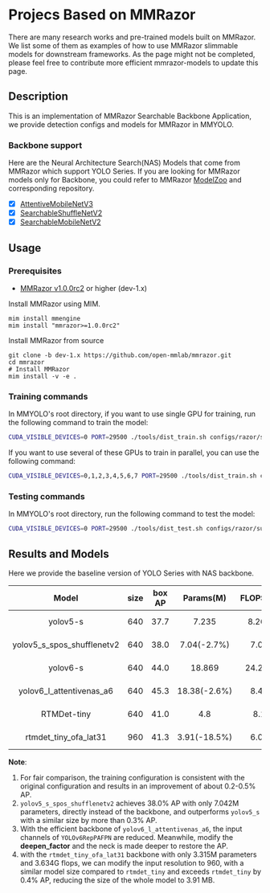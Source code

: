 # Projecs Based on MMRazor

There are many research works and pre-trained models built on MMRazor. We list some of them as examples of how to use MMRazor slimmable models for downstream frameworks. As the page might not be completed, please feel free to contribute more efficient mmrazor-models to update this page.

## Description

This is an implementation of MMRazor Searchable Backbone Application, we provide detection configs and models for MMRazor in MMYOLO.

### Backbone support

Here are the Neural Architecture Search(NAS) Models that come from MMRazor which support YOLO Series. If you are looking for MMRazor models only for Backbone, you could refer to MMRazor [ModelZoo](https://github.com/open-mmlab/mmrazor/blob/dev-1.x/docs/en/get_started/model_zoo.md) and corresponding repository.

- [x] [AttentiveMobileNetV3](https://github.com/open-mmlab/mmrazor/blob/dev-1.x/configs/_base_/nas_backbones/attentive_mobilenetv3_supernet.py)
- [x] [SearchableShuffleNetV2](https://github.com/open-mmlab/mmrazor/blob/dev-1.x/configs/_base_/nas_backbones/spos_shufflenet_supernet.py)
- [x] [SearchableMobileNetV2](https://github.com/open-mmlab/mmrazor/blob/dev-1.x/configs/_base_/nas_backbones/spos_mobilenet_supernet.py)

## Usage

### Prerequisites

- [MMRazor v1.0.0rc2](https://github.com/open-mmlab/mmrazor/tree/v1.0.0rc2) or higher (dev-1.x)

Install MMRazor using MIM.

```shell
mim install mmengine
mim install "mmrazor>=1.0.0rc2"
```

Install MMRazor from source

```
git clone -b dev-1.x https://github.com/open-mmlab/mmrazor.git
cd mmrazor
# Install MMRazor
mim install -v -e .
```

### Training commands

In MMYOLO's root directory, if you want to use single GPU for training, run the following command to train the model:

```bash
CUDA_VISIBLE_DEVICES=0 PORT=29500 ./tools/dist_train.sh configs/razor/subnets/yolov5_s_spos_shufflenetv2_syncbn_8xb16-300e_coco.py
```

If you want to use several of these GPUs to train in parallel, you can use the following command:

```bash
CUDA_VISIBLE_DEVICES=0,1,2,3,4,5,6,7 PORT=29500 ./tools/dist_train.sh configs/razor/subnets/yolov5_s_spos_shufflenetv2_syncbn_8xb16-300e_coco.py
```

### Testing commands

In MMYOLO's root directory, run the following command to test the model:

```bash
CUDA_VISIBLE_DEVICES=0 PORT=29500 ./tools/dist_test.sh configs/razor/subnets/yolov5_s_spos_shufflenetv2_syncbn_8xb16-300e_coco.py ${CHECKPOINT_PATH}
```

## Results and Models

Here we provide the baseline version of YOLO Series with NAS backbone.

|           Model            | size | box AP |  Params(M)   | FLOPS(G) |                                                                  Config                                                                   |                                                                                                                                                                   Download                                                                                                                                                                   |
| :------------------------: | :--: | :----: | :----------: | :------: | :---------------------------------------------------------------------------------------------------------------------------------------: | :------------------------------------------------------------------------------------------------------------------------------------------------------------------------------------------------------------------------------------------------------------------------------------------------------------------------------------------: |
|          yolov5-s          | 640  |  37.7  |    7.235     |  8.265   |            [config](https://github.com/open-mmlab/mmyolo/blob/main/configs/yolov5/yolov5_s-v61_syncbn_fast_8xb16-300e_coco.py)            | [model](https://download.openmmlab.com/mmyolo/v0/yolov5/yolov5_s-v61_syncbn_fast_8xb16-300e_coco/yolov5_s-v61_syncbn_fast_8xb16-300e_coco_20220918_084700-86e02187.pth) \| [log](https://download.openmmlab.com/mmyolo/v0/yolov5/yolov5_s-v61_syncbn_fast_8xb16-300e_coco/yolov5_s-v61_syncbn_fast_8xb16-300e_coco_20220918_084700.log.json) |
| yolov5_s_spos_shufflenetv2 | 640  |  38.0  | 7.04(-2.7%)  |   7.03   |    [config](https://github.com/open-mmlab/mmyolo/tree/dev/configs/razor/subnets/yolov5_s_spos_shufflenetv2_syncbn_8xb16-300e_coco.py)     |                   [model](https://download.openmmlab.com/mmrazor/v1/yolo_nas_backbone/yolov5_s_spos_shufflenetv2_syncbn_8xb16-300e_coco_20230211_220635-578be9a9.pth) \| [log](https://download.openmmlab.com/mmrazor/v1/yolo_nas_backbone/yolov5_s_spos_shufflenetv2_syncbn_8xb16-300e_coco_20230211_220635-578be9a9.log)                   |
|          yolov6-s          | 640  |  44.0  |    18.869    |  24.253  |              [config](https://github.com/open-mmlab/mmyolo/blob/main/configs/yolov6/yolov6_s_syncbn_fast_8xb32-400e_coco.py)              |         [model](https://download.openmmlab.com/mmyolo/v0/yolov6/yolov6_s_syncbn_fast_8xb32-400e_coco/yolov6_s_syncbn_fast_8xb32-400e_coco_20221102_203035-932e1d91.pth) \| [log](https://download.openmmlab.com/mmyolo/v0/yolov6/yolov6_s_syncbn_fast_8xb32-400e_coco/yolov6_s_syncbn_fast_8xb32-400e_coco_20221102_203035.log.json)         |
|  yolov6_l_attentivenas_a6  | 640  |  45.3  | 18.38(-2.6%) |   8.49   | [config](https://github.com/open-mmlab/mmyolo/tree/dev/configs/razor/subnets/yolov6_l_attentivenas_a6_d12_syncbn_fast_8xb32-300e_coco.py) |            [model](https://download.openmmlab.com/mmrazor/v1/yolo_nas_backbone/yolov6_l_attentivenas_a6_d12_syncbn_fast_8xb32-300e_coco_20230211_222409-dcc72668.pth) \| [log](https://download.openmmlab.com/mmrazor/v1/yolo_nas_backbone/yolov6_l_attentivenas_a6_d12_syncbn_fast_8xb32-300e_coco_20230211_222409-dcc72668.log)            |
|        RTMDet-tiny         | 640  |  41.0  |     4.8      |   8.1    |                                            [config](./rtmdet_l_syncbn_fast_8xb32-300e_coco.py)                                            |   [model](https://download.openmmlab.com/mmyolo/v0/rtmdet/rtmdet_tiny_syncbn_fast_8xb32-300e_coco/rtmdet_tiny_syncbn_fast_8xb32-300e_coco_20230102_140117-dbb1dc83.pth) \| [log](https://download.openmmlab.com/mmyolo/v0/rtmdet/rtmdet_tiny_syncbn_fast_8xb32-300e_coco/rtmdet_tiny_syncbn_fast_8xb32-300e_coco_20230102_140117.log.json)   |
|   rtmdet_tiny_ofa_lat31    | 960  |  41.3  | 3.91(-18.5%) |   6.09   |      [config](https://github.com/open-mmlab/mmyolo/tree/dev/configs/razor/subnets/rtmdet_tiny_ofa_lat31_syncbn_16xb16-300e_coco.py)       |                       [model](https://download.openmmlab.com/mmrazor/v1/yolo_nas_backbone/rtmdet_tiny_ofa_lat31_syncbn_16xb16-300e_coco_20230214_210623-449bb2a0.pth) \| [log](https://download.openmmlab.com/mmrazor/v1/yolo_nas_backbone/rtmdet_tiny_ofa_lat31_syncbn_16xb16-300e_coco_20230214_210623-449bb2a0.log)                       |

**Note**:

1. For fair comparison, the training configuration is consistent with the original configuration and results in an improvement of about 0.2-0.5% AP.
2. `yolov5_s_spos_shufflenetv2` achieves 38.0% AP with only 7.042M parameters, directly instead of the backbone, and outperforms `yolov5_s` with a similar size by more than 0.3% AP.
3. With the efficient backbone of `yolov6_l_attentivenas_a6`, the input channels of `YOLOv6RepPAFPN` are reduced. Meanwhile, modify the **deepen_factor** and the neck is made deeper to restore the AP.
4. with the `rtmdet_tiny_ofa_lat31` backbone with only 3.315M parameters and 3.634G flops, we can modify the input resolution to 960, with a similar model size compared to `rtmdet_tiny` and exceeds `rtmdet_tiny` by 0.4% AP, reducing the size of the whole model to 3.91 MB.
